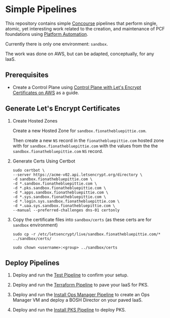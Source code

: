 #   Simple Pipelines

This repository contains simple [Concourse](https://concourse-ci.org) pipelines that perform single, atomic, yet interesting work related to the creation, and maintenance of PCF foundations using [Platform Automation](http://docs.pivotal.io/platform-automation).

Currently there is only one environment: `sandbox`.

The work was done on AWS, but can be adapted, conceptually, for any IaaS.

##  Prerequisites

*   Create a Control Plane using [Control Plane with Let's Encrypt Certificates on AWS](https://github.com/pivotal-samuel-sanders/terraforming-aws-control-plane) as a guide.

##  Generate Let's Encrypt Certificates

1.  Create Hosted Zones

    Create a new Hosted Zone for `sandbox.fionathebluepittie.com`.

    Then create a new `NS` record in the `fionathebluepittie.com` hosted zone with for `sandbox.fionathebluepittie.com` with the values from the the `sandbox.fionathebluepittie.com` `NS` record.

1.  Generate Certs Using Certbot
    ```
    sudo certbot \
    --server https://acme-v02.api.letsencrypt.org/directory \
    -d sandbox.fionathebluepittie.com \
    -d *.sandbox.fionathebluepittie.com \
    -d *.pks.sandbox.fionathebluepittie.com \
    -d *.apps.sandbox.fionathebluepittie.com \
    -d *.sys.sandbox.fionathebluepittie.com \
    -d *.login.sys.sandbox.fionathebluepittie.com \
    -d *.uaa.sys.sandbox.fionathebluepittie.com \
    --manual --preferred-challenges dns-01 certonly
    ```

1.  Copy the certificate files into `sandbox/certs` (as these certs are for `sandbox` environment)
    ```
    sudo cp -r /etc/letsencrypt/live/sandbox.fionathebluepittie.com/* ../sandbox/certs/

    sudo chown <username>:<group> ../sandbox/certs
    ```

##  Deploy Pipelines

1. Deploy and run the [Test Pipeline](https://github.com/pivotal-samuel-sanders/pcf-automation/blob/master/sandbox/test) to confirm your setup.

1. Deploy and run the [Terraform Pipeline](https://github.com/pivotal-samuel-sanders/pcf-automation/blob/master/sandbox/terraform) to pave your IaaS for PKS.

1. Deploy and run the [Install Ops Manager Pipeline](https://github.com/pivotal-samuel-sanders/pcf-automation/blob/master/sandbox/install-ops-manager) to create an Ops Manager VM and deploy a BOSH Director on your paved IaaS.

1. Deploy and run the [Install PKS Pipeline](https://github.com/pivotal-samuel-sanders/pcf-automation/tree/master/sandbox/install-pks) to deploy PKS.